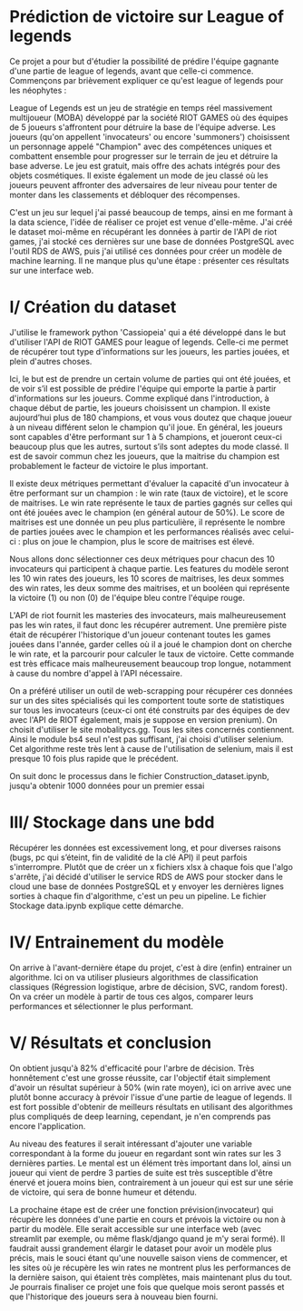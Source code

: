 # Prédiction de victoire sur League of legends

Ce projet a pour but d'étudier la possibilité de prédire l'équipe gagnante d'une partie de league of legends, avant que celle-ci commence.
Commençons par brièvement expliquer ce qu'est league of legends pour les néophytes :

League of Legends est un jeu de stratégie en temps réel massivement multijoueur (MOBA) développé par la société RIOT GAMES où des équipes de 5 joueurs s'affrontent pour détruire la base de l'équipe adverse. Les joueurs (qu'on appellent 'invocateurs' ou encore 'summoners') choisissent un personnage appelé "Champion" avec des compétences uniques et combattent ensemble pour progresser sur le terrain de jeu et détruire la base adverse. Le jeu est gratuit, mais offre des achats intégrés pour des objets cosmétiques. Il existe également un mode de jeu classé où les joueurs peuvent affronter des adversaires de leur niveau pour tenter de monter dans les classements et débloquer des récompenses.

C'est un jeu sur lequel j'ai passé beaucoup de temps, ainsi en me formant à la data science, l'idée de réaliser ce projet est venue d'elle-même.
J'ai créé le dataset moi-même en récupérant les données à partir de l'API de riot games, j'ai stocké ces dernières sur une base de données PostgreSQL avec l'outil RDS de AWS, puis j'ai utilisé ces données pour créer un modèle de machine learning. Il ne manque plus qu'une étape : présenter ces résultats sur une interface web.

# I/ Création du dataset

J'utilise le framework python 'Cassiopeia' qui a été développé dans le but d'utiliser l'API de RIOT GAMES pour league of legends. Celle-ci me permet de récupérer tout type d'informations sur les joueurs, les parties jouées, et plein d'autres choses.

Ici, le but est de prendre un certain volume de parties qui ont été jouées, et de voir s’il est possible de prédire l'équipe qui emporte la partie à partir d'informations sur les joueurs. Comme expliqué dans l'introduction, à chaque début de partie, les joueurs choisissent un champion. Il existe aujourd’hui plus de 180 champions, et vous vous doutez que chaque joueur à un niveau différent selon le champion qu'il joue. En général, les joueurs sont capables d'être performant sur 1 à 5 champions, et joueront ceux-ci beaucoup plus que les autres, surtout s’ils sont adeptes du mode classé. Il est de savoir commun chez les joueurs, que la maitrise du champion est probablement le facteur de victoire le plus important.

Il existe deux métriques permettant d'évaluer la capacité d'un invocateur à être performant sur un champion : le win rate (taux de victoire), et le score de maitrises. Le win rate représente le taux de parties gagnés sur celles qui ont été jouées avec le champion (en général autour de 50%). Le score de maitrises est une donnée un peu plus particulière, il représente le nombre de parties jouées avec le champion et les performances réalisés avec celui-ci : plus on joue le champion, plus le score de maitrises est élevé.

Nous allons donc sélectionner ces deux métriques pour chacun des 10 invocateurs qui participent à chaque partie. Les features du modèle seront les 10 win rates des joueurs, les 10 scores de maitrises, les deux sommes des win rates, les deux somme des maitrises, et un booléen qui représente la victoire (1) ou non (0) de l'équipe bleu contre l'équipe rouge.

L'API de riot fournit les masteries des invocateurs, mais malheureusement pas les win rates, il faut donc les récupérer autrement.
Une première piste était de récupérer l'historique d'un joueur contenant toutes les games jouées dans l'année, garder celles où il a joué le champion dont on cherche le win rate, et la parcourir pour calculer le taux de victoire. Cette commande est très efficace mais malheureusement beaucoup trop longue, notamment à cause du nombre d'appel à l'API nécessaire.

On a préféré utiliser un outil de web-scrapping pour récupérer ces données sur un des sites spécialisés qui les comportent toute sorte de statistiques sur tous les invocateurs (ceux-ci ont été construits par des équipes de dev avec l'API de RIOT également, mais je suppose en version prenium). On choisit d'utiliser le site mobalitycs.gg. Tous les sites concernés contiennent. Ainsi le module bs4 seul n'est pas suffisant, j'ai choisi d'utiliser selenium. Cet algorithme reste très lent à cause de l'utilisation de selenium, mais il est presque 10 fois plus rapide que le précédent.

On suit donc le processus dans le fichier Construction_dataset.ipynb, jusqu'a obtenir 1000 données pour un premier essai


# III/ Stockage dans une bdd
 
Récupérer les données est excessivement long, et pour diverses raisons (bugs, pc qui s’éteint, fin de validité de la clé API) il peut parfois s'interrompre. Plutôt que de créer un x fichiers xlsx à chaque fois que l'algo s'arrête, j'ai décidé d'utiliser le service RDS de AWS pour stocker dans le cloud une base de données PostgreSQL et y envoyer les dernières lignes sorties à chaque fin d'algorithme, c'est un peu un pipeline. Le fichier Stockage data.ipynb explique cette démarche.

# IV/ Entrainement du modèle

On arrive à l'avant-dernière étape du projet, c'est à dire (enfin) entrainer un algorithme. Ici on va utiliser plusieurs algorithmes de classification classiques (Régression logistique, arbre de décision, SVC, random forest). On va créer un modèle à partir de tous ces algos, comparer leurs performances et sélectionner le plus performant.

# V/ Résultats et conclusion

On obtient jusqu'à 82% d'efficacité pour l'arbre de décision. Très honnêtement c'est une grosse réussite, car l'objectif était simplement d'avoir un résultat supérieur à 50% (win rate moyen), ici on arrive avec une plutôt bonne accuracy à prévoir l'issue d'une partie de league of legends. Il est fort possible d'obtenir de meilleurs résultats en utilisant des algorithmes plus compliqués de deep learning, cependant, je n'en comprends pas encore l'application.

Au niveau des features il serait intéressant d'ajouter une variable correspondant à la forme du joueur en regardant sont win rates sur les 3 dernières parties. Le mental est un élément très important dans lol, ainsi un joueur qui vient de perdre 3 parties de suite est très susceptible d'être énervé et jouera moins bien, contrairement à un joueur qui est sur une série de victoire, qui sera de bonne humeur et détendu.

La prochaine étape est de créer une fonction prévision(invocateur) qui récupère les données d'une partie en cours et prévois la victoire ou non à partir du modèle. Elle serait accessible sur une interface web (avec streamlit par exemple, ou même flask/django quand je m'y serai formé). Il faudrait aussi grandement élargir le dataset pour avoir un modèle plus précis, mais le souci étant qu'une nouvelle saison viens de commencer, et les sites où je récupère les win rates ne montrent plus les performances de la dernière saison, qui étaient très complètes, mais maintenant plus du tout. Je pourrais finaliser ce projet une fois que quelque mois seront passés et que l'historique des joueurs sera à nouveau bien fourni.


